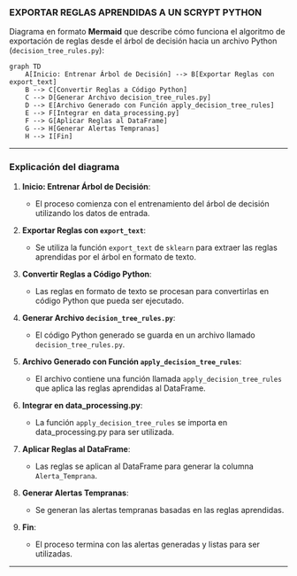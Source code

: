 ﻿### EXPORTAR REGLAS APRENDIDAS A UN SCRYPT PYTHON

Diagrama en formato **Mermaid** que describe cómo funciona el algoritmo de exportación de reglas desde el árbol de decisión hacia un archivo Python (`decision_tree_rules.py`):

```mermaid
graph TD
    A[Inicio: Entrenar Árbol de Decisión] --> B[Exportar Reglas con export_text]
    B --> C[Convertir Reglas a Código Python]
    C --> D[Generar Archivo decision_tree_rules.py]
    D --> E[Archivo Generado con Función apply_decision_tree_rules]
    E --> F[Integrar en data_processing.py]
    F --> G[Aplicar Reglas al DataFrame]
    G --> H[Generar Alertas Tempranas]
    H --> I[Fin]
```

---

### **Explicación del diagrama**

1. **Inicio: Entrenar Árbol de Decisión**:
   - El proceso comienza con el entrenamiento del árbol de decisión utilizando los datos de entrada.

2. **Exportar Reglas con `export_text`**:
   - Se utiliza la función `export_text` de `sklearn` para extraer las reglas aprendidas por el árbol en formato de texto.

3. **Convertir Reglas a Código Python**:
   - Las reglas en formato de texto se procesan para convertirlas en código Python que pueda ser ejecutado.

4. **Generar Archivo `decision_tree_rules.py`**:
   - El código Python generado se guarda en un archivo llamado `decision_tree_rules.py`.

5. **Archivo Generado con Función `apply_decision_tree_rules`**:
   - El archivo contiene una función llamada `apply_decision_tree_rules` que aplica las reglas aprendidas al DataFrame.

6. **Integrar en data_processing.py**:
   - La función `apply_decision_tree_rules` se importa en data_processing.py para ser utilizada.

7. **Aplicar Reglas al DataFrame**:
   - Las reglas se aplican al DataFrame para generar la columna `Alerta_Temprana`.

8. **Generar Alertas Tempranas**:
   - Se generan las alertas tempranas basadas en las reglas aprendidas.

9. **Fin**:
   - El proceso termina con las alertas generadas y listas para ser utilizadas.

---
